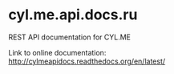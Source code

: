 # cyl.me.api.docs.ru
REST API documentation for CYL.ME

Link to online documentation: http://cylmeapidocs.readthedocs.org/en/latest/ 
